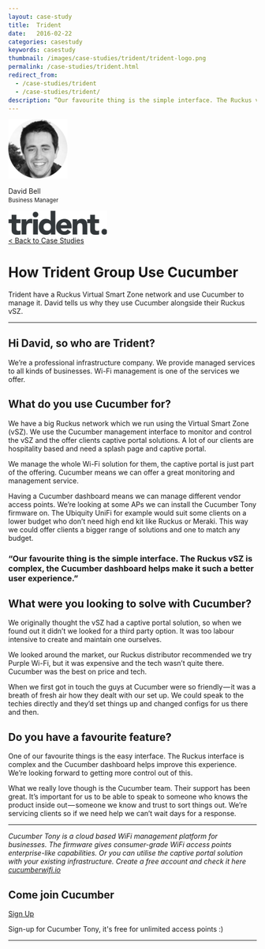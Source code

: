 ```yaml
---
layout: case-study
title:  Trident
date:   2016-02-22
categories: casestudy
keywords: casestudy
thumbnail: /images/case-studies/trident/trident-logo.png
permalink: /case-studies/trident.html
redirect_from:
  - /case-studies/trident
  - /case-studies/trident/
description: “Our favourite thing is the simple interface. The Ruckus vSZ is complex, the Cucumber dashboard makes managing networks so much easier.”
---
```


<div class="mdl-grid">
<div class="mdl-cell mdl-cell--3-col mdl-typography--text-center">
<img class="cs-portrait text-center" src="/images/case-studies/trident/trident-david.png" width="120px">
<p>David Bell <br> <small>Business Manager</small></p>
<img src="/images/case-studies/trident/trident-logo.png" width="200px">
</div>

<div class="mdl-cell mdl-cell--9-col">
<a href="/case-studies/">< Back to Case Studies</a>
<h1>How Trident Group Use Cucumber</h1>
<p>Trident have a Ruckus Virtual Smart Zone network and use Cucumber to manage it. David tells us why they use Cucumber alongside their Ruckus vSZ.</p>

<hr>

<h2>Hi David, so who are Trident?</h2>

<p>We’re a professional infrastructure company. We provide managed services to all kinds of businesses. Wi-Fi management is one of the services we offer.</p>

<h2>What do you use Cucumber for?</h2>

<p>We have a big Ruckus network which we run using the Virtual Smart Zone (vSZ). We use the Cucumber management interface to monitor and control the vSZ and the offer clients captive portal solutions. A lot of our clients are hospitality based and need a splash page and captive portal.</p>

<p>We manage the whole Wi-Fi solution for them, the captive portal is just part of the offering. Cucumber means we can offer a great monitoring and management service.</p>

<p>Having a Cucumber dashboard means we can manage different vendor access points. We’re looking at some APs we can install the Cucumber Tony firmware on. The Ubiquity UniFi for example would suit some clients on a lower budget who don’t need high end kit like Ruckus or Meraki. This way we could offer clients a bigger range of solutions and one to match any budget.</p>

<div class="mdl-typography--text-center">
<h3>“Our favourite thing is the simple interface. The Ruckus vSZ is complex, the Cucumber dashboard helps make it such a better user experience.”</h3>
</div>

<h2>What were you looking to solve with Cucumber?</h2>

<p>We originally thought the vSZ had a captive portal solution, so when we found out it didn’t we looked for a third party option. It was too labour intensive to create and maintain one ourselves.</p>

<p>We looked around the market, our Ruckus distributor recommended we try Purple Wi-Fi, but it was expensive and the tech wasn’t quite there. Cucumber was the best on price and tech.</p>

<p>When we first got in touch the guys at Cucumber were so friendly — it was a breath of fresh air how they dealt with our set up. We could speak to the techies directly and they’d set things up and changed configs for us there and then.</p>

<h2>Do you have a favourite feature?</h2>

<p>One of our favourite things is the easy interface. The Ruckus interface is complex and the Cucumber dashboard helps improve this experience. We’re looking forward to getting more control out of this.</p>

<p>What we really love though is the Cucumber team. Their support has been great. It’s important for us to be able to speak to someone who knows the product inside out — someone we know and trust to sort things out. We’re servicing clients so if we need help we can’t wait days for a response.</p>
<hr>
<div class="mdl-typography--text-center">
<p><i>Cucumber Tony is a cloud based WiFi management platform for businesses. The firmware gives consumer-grade WiFi access points enterprise-like capabilities. Or you can utilise the captive portal solution with your existing infrastructure. Create a free account and check it here <a href="https://cucumberwifi.io">cucumberwifi.io</a></i></p>
<div class="mdl-typography--text-center">
<h2>Come join Cucumber</h2>
<a href="https://my.ctapp.io/#/create" class="button success dst">Sign Up</a><br>
<p>Sign-up for Cucumber Tony, it's free for unlimited access points :)</p>
</div>
<hr>
</div>
</div>
</div>
